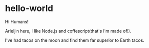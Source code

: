 # hello-world

Hi Humans!

Arieljin here, I like Node.js and coffescript(that's I'm made of!).

I've had tacos on the moon and find them far superior to Earth tacos.
